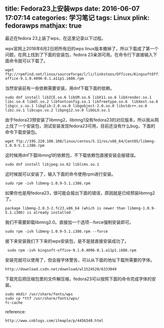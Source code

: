 title: Fedora23上安装wps
date: 2016-06-07 17:07:14
categories: 学习笔记
tags: Linux
plink: fedorawps
mathjax: true
---

最近在fedora 23上装了wps，在这里记录以下过程。

wps官网上2016年6月2日把所有旧的wps linux版本撤掉了，所以下载成了第一个问题，在网上找到了下面的安装包，fedora 23亲测可用。在命令行下直接输入下面命令就可以下载了。
```
wget ftp://rpmfind.net/linux/sourceforge/l/li/linkstoos/Offices/KingsoftOfficeFree/kingsoft-office-9.1.0.4096-0.1.a11p1.i686.rpm
```

当然安装前有一些依赖需要安装，用dnf下载下面的依赖。
```
sudo dnf install libICE.so.6 libSM.so.6 libX11.so.6 libXrender.so.1 libc.so.6 libdl.so.2 libfontconfig.so.1 libfreetype.so.6  libXext.so.6 libgcc_s.so.1 libglib-2.0.so.0 libgobject-2.0.so.0 libstdc++.so.6 libz.so.1 libcups.so.2 libpng12.so.0 libGLU.so.1
```

由于fedora23预安装了libmng2，libmng1没有fedora23的对应版本，所以我从网上找了一个安装包，测试安装发现fedora23可用，目前还没有什么bug，下面的命令下载安装包。
```
wget ftp://195.220.108.108/linux/centos/5.11/os/x86_64/CentOS/libmng-1.0.9-5.1.i386.rpm
```

这时候用dnf下载libmng1的依赖包，不下载依赖包直接安装会报错误。

```
sudo dnf install libjpeg.so.62 liblcms.so.1
```

这时候就可以安装了，输入下面的命令使用rpm进行安装。

```
sudo rpm -ivh libmng-1.0.9-5.1.i386.rpm
```

如果你也是用fedora23，很可能会报出下面的错误，原因就是已经预装libmng2了。
```
package libmng-2.0.3-2.fc23.x86_64 (which is newer than libmng-1.0.9-5.1.i386) is already installed
```

我们不需要卸载libmng2.0。直接加一个选项--force强制安装即可。
```
sudo rpm -ivh libmng-1.0.9-5.1.i386.rpm --force
```

接下来安装我们下下来的wps安装包，是不是就直接安装成功了。
```
 sudo rpm -ivh kingsoft-office-9.1.0.4096-0.1.a11p1.i686.rpm
```

安装完就可以使用了，但会报字体警告，可以从下面的地址下载所需要的字体。
```
http://download.csdn.net/download/wl1524520/6333049
```

下载完后把压缩包里的文件解压缩，fedora23可以按照下面的命令完成字体的安装。
```
sudo mkdir /usr/share/fonts/wps
sudo cp *ttf /usr/share/fonts/wps/
fc-cache
```

reference:
```
http://www.cnblogs.com/itmaple/p/4456348.html
```
